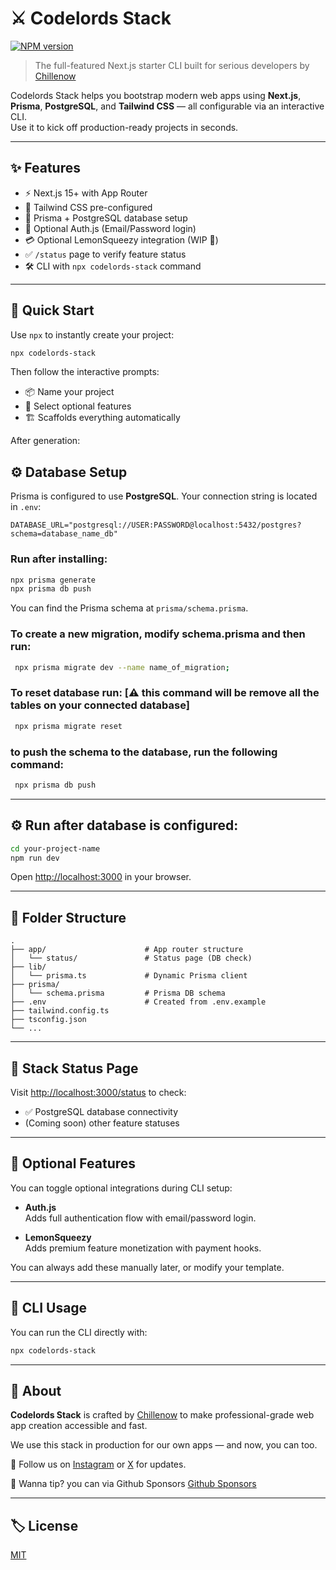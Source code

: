 # ⚔️ Codelords Stack
[![NPM version][npm-image]][npm-url]

> The full-featured Next.js starter CLI built for serious developers by [Chillenow](https://codelords.cl)

Codelords Stack helps you bootstrap modern web apps using **Next.js**, **Prisma**, **PostgreSQL**, and **Tailwind CSS** — all configurable via an interactive CLI.  
Use it to kick off production-ready projects in seconds.

---

## ✨ Features

- ⚡️ Next.js 15+ with App Router
- 🎨 Tailwind CSS pre-configured
- 🧬 Prisma + PostgreSQL database setup
- 🔐 Optional Auth.js (Email/Password login)
- 💳 Optional LemonSqueezy integration (WIP 🚧)
- ✅ `/status` page to verify feature status
- 🛠️ CLI with `npx codelords-stack` command

---

## 🚀 Quick Start

Use `npx` to instantly create your project:

```bash
npx codelords-stack
```

Then follow the interactive prompts:

- 📦 Name your project
- 🔐 Select optional features
- 🏗 Scaffolds everything automatically

After generation:

## ⚙️ Database Setup

Prisma is configured to use **PostgreSQL**. Your connection string is located in `.env`:


```
DATABASE_URL="postgresql://USER:PASSWORD@localhost:5432/postgres?schema=database_name_db"
```

### Run after installing:

```bash
npx prisma generate
npx prisma db push
```


You can find the Prisma schema at `prisma/schema.prisma`.

### To create a new migration, modify schema.prisma and then run:  

```bash
 npx prisma migrate dev --name name_of_migration;
```

### To reset database run:  [⚠️ this command will be remove all the tables on your connected database]

```bash
 npx prisma migrate reset
```


### to push the schema to the database, run the following command:

```bash
 npx prisma db push
```

---

## ⚙️ Run after database is configured:
```bash
cd your-project-name
npm run dev
```

Open [http://localhost:3000](http://localhost:3000) in your browser.

---

## 📂 Folder Structure

```
.
├── app/                      # App router structure
│   └── status/               # Status page (DB check)
├── lib/
│   └── prisma.ts             # Dynamic Prisma client
├── prisma/
│   └── schema.prisma         # Prisma DB schema
├── .env                      # Created from .env.example
├── tailwind.config.ts
├── tsconfig.json
└── ...
```

---

## 🧪 Stack Status Page

Visit [http://localhost:3000/status](http://localhost:3000/status) to check:

- ✅ PostgreSQL database connectivity
- (Coming soon) other feature statuses

---

## 🔐 Optional Features

You can toggle optional integrations during CLI setup:

- **Auth.js**  
  Adds full authentication flow with email/password login.

- **LemonSqueezy**  
  Adds premium feature monetization with payment hooks.

You can always add these manually later, or modify your template.

---

## 🤖 CLI Usage

You can run the CLI directly with:

```bash
npx codelords-stack
```
---

## 🧠 About

**Codelords Stack** is crafted by [Chillenow](https://codelords.cl) to make professional-grade web app creation accessible and fast.

We use this stack in production for our own apps — and now, you can too.

💬 Follow us on [Instagram](https://instagram.com/chillenow) or [X](https://x.com/chillenow) for updates.

💸 Wanna tip? you can via Github Sponsors [Github Sponsors](https://github.com/sponsors/chilleno)

---

## 🏷 License

[MIT](./LICENSE)

[npm-url]: https://www.npmjs.com/package/codelords-stack
[npm-image]: https://img.shields.io/npm/v/codelords-stack?color=0b7285&logoColor=0b7285
